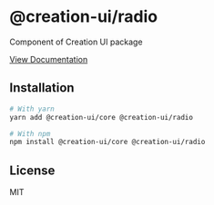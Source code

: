 # @creation-ui/radio

Component of Creation UI package

[View Documentation](https://creation-ui.dev/)

## Installation

```bash
# With yarn
yarn add @creation-ui/core @creation-ui/radio

# With npm
npm install @creation-ui/core @creation-ui/radio
```

## License

MIT
